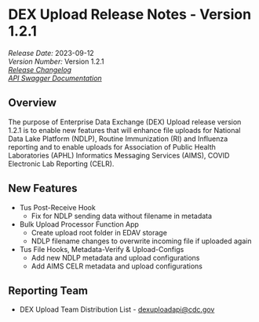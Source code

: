 # DEX Upload Release Notes - Version 1.2.1

*Release Date:* 2023-09-12  <br/>
*Version Number:* Version 1.2.1  <br/>
*[Release Changelog](https://github.com/CDCgov/data-exchange-upload/blob/main/CHANGELOG.md)*  <br/>
*[API Swagger Documentation](https://cdcgov.github.io/data-exchange-upload/)*

## Overview
The purpose of Enterprise Data Exchange (DEX) Upload release version 1.2.1 is to enable new features that will enhance file uploads for National Data Lake Platform (NDLP), Routine Immunization (RI) and Influenza reporting and to enable uploads for Association of Public Health Laboratories (APHL) Informatics Messaging Services (AIMS), COVID Electronic Lab Reporting (CELR).

## New Features
- Tus Post-Receive Hook 
    - Fix for NDLP sending data without filename in metadata
- Bulk Upload Processor Function App 
    - Create upload root folder in EDAV storage
    - NDLP filename changes to overwrite incoming file if uploaded again 
- Tus File Hooks, Metadata-Verify & Upload-Configs 
    - Add new NDLP metadata and upload configurations
    - Add AIMS CELR metadata and upload configurations

## Reporting Team
- DEX Upload Team Distribution List - dexuploadapi@cdc.gov